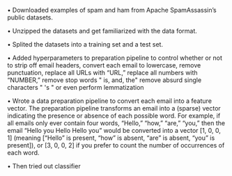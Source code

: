 • Downloaded examples of spam and ham from Apache SpamAssassin’s public
datasets.

• Unzipped the datasets and get familiarized  with the data format.

• Splited the datasets into a training set and a test set.

• Added hyperparameters to  preparation pipeline to control
whether or not to strip off email headers, convert each email to lowercase,
remove punctuation, replace all URLs with “URL,” replace all numbers with
“NUMBER,”  remove stop words " is, and, the"  remove absurd single characters " 's " or even perform lemmatization 

• Wrote a data preparation pipeline to convert each email into a feature vector.
The  preparation pipeline  transforms an email into a (sparse) vector
indicating the presence or absence of each possible word. For example, if all
emails only ever contain four words, “Hello,” “how,” “are,” “you,” then the email
“Hello you Hello Hello you” would be converted into a vector [1, 0, 0, 1]
(meaning [“Hello” is present, “how” is absent, “are” is absent, “you” is
present]), or [3, 0, 0, 2] if you prefer to count the number of occurrences of
each word.



• Then tried out  classifier
